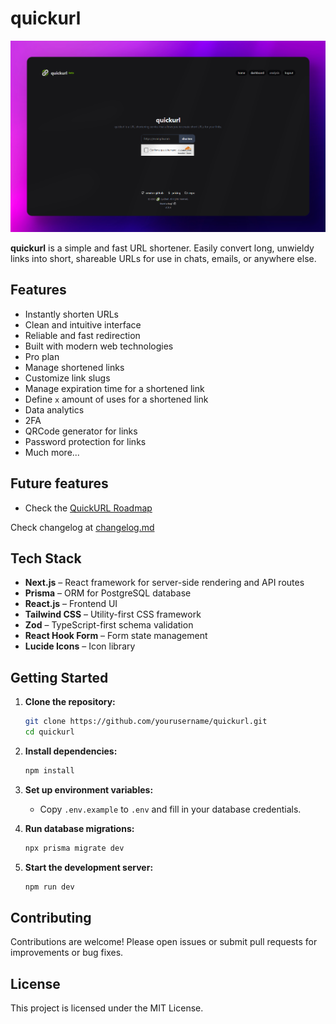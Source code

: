 # quickurl

![QuickURL](./readme_assets/quickurl.jpg)

**quickurl** is a simple and fast URL shortener. Easily convert long, unwieldy links into short, shareable URLs for use in chats, emails, or anywhere else.

## Features

- Instantly shorten URLs
- Clean and intuitive interface
- Reliable and fast redirection
- Built with modern web technologies
- Pro plan 
- Manage shortened links
- Customize link slugs
- Manage expiration time for a shortened link
- Define `x` amount of uses for a shortened link
- Data analytics
- 2FA
- QRCode generator for links
- Password protection for links
- Much more...

## Future features
- Check the [QuickURL Roadmap](https://trello.com/b/AUaolLxK)

Check changelog at [changelog.md](./changelog.md)

## Tech Stack

- **Next.js** – React framework for server-side rendering and API routes
- **Prisma** – ORM for PostgreSQL database
- **React.js** – Frontend UI
- **Tailwind CSS** – Utility-first CSS framework
- **Zod** – TypeScript-first schema validation
- **React Hook Form** – Form state management
- **Lucide Icons** – Icon library

## Getting Started

1. **Clone the repository:**
    ```bash
    git clone https://github.com/yourusername/quickurl.git
    cd quickurl
    ```

2. **Install dependencies:**
    ```bash
    npm install
    ```

3. **Set up environment variables:**
    - Copy `.env.example` to `.env` and fill in your database credentials.

4. **Run database migrations:**
    ```bash
    npx prisma migrate dev
    ```

5. **Start the development server:**
    ```bash
    npm run dev
    ```

## Contributing

Contributions are welcome! Please open issues or submit pull requests for improvements or bug fixes.

## License

This project is licensed under the MIT License.
